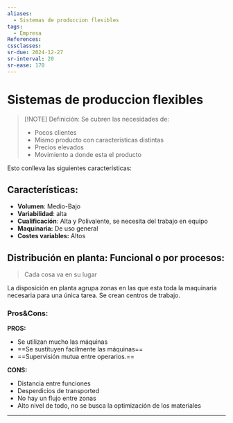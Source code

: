 ```yaml
---
aliases:
  - Sistemas de produccion flexibles
tags:
  - Empresa
References: 
cssclasses: 
sr-due: 2024-12-27
sr-interval: 20
sr-ease: 170
---
```

# Sistemas de produccion flexibles

> [!NOTE] Definición: 
> Se cubren las necesidades de:
> + Pocos clientes
> + Mismo producto con características distintas
> + Precios elevados
> + Movimiento a donde esta el producto

Esto conlleva las siguientes características:
## Características:

+ **Volumen**: Medio-Bajo
+ **Variabilidad**: alta
+ **Cualificación**: Alta y Polivalente, se necesita del trabajo en equipo
+ **Maquinaria:** De uso general 
+ **Costes variables:** Altos 


## Distribución en planta: Funcional o por procesos:
> Cada cosa va en su lugar

La disposición en planta agrupa zonas en las que esta toda la maquinaria necesaria para una única tarea. Se crean centros de trabajo.

### Pros&Cons:

**PROS:**
+ Se utilizan mucho las máquinas
+ ==Se sustituyen facilmente las máquinas==
+ ==Supervisión mutua entre operarios.==

**CONS:**
+ Distancia entre funciones
+ Desperdicios de transported
+ No hay un flujo entre zonas 
+ Alto nivel de todo, no se busca la optimización de los materiales


***
